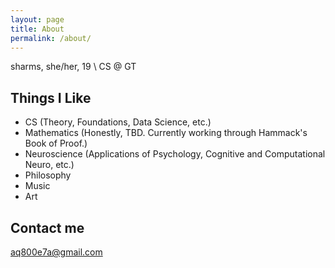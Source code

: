 ```yaml
---
layout: page
title: About
permalink: /about/
---
```


sharms, she/her, 19 \\
CS @ GT

## Things I Like

* CS (Theory, Foundations, Data Science, etc.)
* Mathematics (Honestly, TBD. Currently working through Hammack's Book of Proof.)
* Neuroscience (Applications of Psychology, Cognitive and Computational Neuro, etc.)
* Philosophy
* Music
* Art

## Contact me

[aq800e7a@gmail.com](mailto:aq800e7a@gmail.com)
